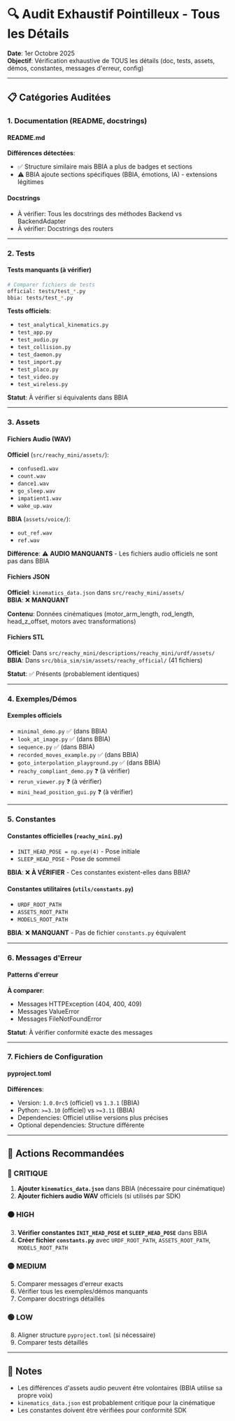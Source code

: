 # 🔍 Audit Exhaustif Pointilleux - Tous les Détails

**Date**: 1er Octobre 2025  
**Objectif**: Vérification exhaustive de TOUS les détails (doc, tests, assets, démos, constantes, messages d'erreur, config)

---

## 📋 Catégories Auditées

### 1. Documentation (README, docstrings)

#### README.md
**Différences détectées**:
- ✅ Structure similaire mais BBIA a plus de badges et sections
- ⚠️ BBIA ajoute sections spécifiques (BBIA, émotions, IA) - extensions légitimes

#### Docstrings
- À vérifier: Tous les docstrings des méthodes Backend vs BackendAdapter
- À vérifier: Docstrings des routers

---

### 2. Tests

#### Tests manquants (à vérifier)
```bash
# Comparer fichiers de tests
official: tests/test_*.py
bbia: tests/test_*.py
```

**Tests officiels**:
- `test_analytical_kinematics.py`
- `test_app.py`
- `test_audio.py`
- `test_collision.py`
- `test_daemon.py`
- `test_import.py`
- `test_placo.py`
- `test_video.py`
- `test_wireless.py`

**Statut**: À vérifier si équivalents dans BBIA

---

### 3. Assets

#### Fichiers Audio (WAV)
**Officiel** (`src/reachy_mini/assets/`):
- `confused1.wav`
- `count.wav`
- `dance1.wav`
- `go_sleep.wav`
- `impatient1.wav`
- `wake_up.wav`

**BBIA** (`assets/voice/`):
- `out_ref.wav`
- `ref.wav`

**Différence**: ⚠️ **AUDIO MANQUANTS** - Les fichiers audio officiels ne sont pas dans BBIA

#### Fichiers JSON
**Officiel**: `kinematics_data.json` dans `src/reachy_mini/assets/`  
**BBIA**: ❌ **MANQUANT**

**Contenu**: Données cinématiques (motor_arm_length, rod_length, head_z_offset, motors avec transformations)

#### Fichiers STL
**Officiel**: Dans `src/reachy_mini/descriptions/reachy_mini/urdf/assets/`  
**BBIA**: Dans `src/bbia_sim/sim/assets/reachy_official/` (41 fichiers)

**Statut**: ✅ Présents (probablement identiques)

---

### 4. Exemples/Démos

#### Exemples officiels
- `minimal_demo.py` ✅ (dans BBIA)
- `look_at_image.py` ✅ (dans BBIA)
- `sequence.py` ✅ (dans BBIA)
- `recorded_moves_example.py` ✅ (dans BBIA)
- `goto_interpolation_playground.py` ✅ (dans BBIA)
- `reachy_compliant_demo.py` ❓ (à vérifier)
- `rerun_viewer.py` ❓ (à vérifier)
- `mini_head_position_gui.py` ❓ (à vérifier)

---

### 5. Constantes

#### Constantes officielles (`reachy_mini.py`)
- `INIT_HEAD_POSE = np.eye(4)` - Pose initiale
- `SLEEP_HEAD_POSE` - Pose de sommeil

**BBIA**: ❌ **À VÉRIFIER** - Ces constantes existent-elles dans BBIA?

#### Constantes utilitaires (`utils/constants.py`)
- `URDF_ROOT_PATH`
- `ASSETS_ROOT_PATH`
- `MODELS_ROOT_PATH`

**BBIA**: ❌ **MANQUANT** - Pas de fichier `constants.py` équivalent

---

### 6. Messages d'Erreur

#### Patterns d'erreur
**À comparer**:
- Messages HTTPException (404, 400, 409)
- Messages ValueError
- Messages FileNotFoundError

**Statut**: À vérifier conformité exacte des messages

---

### 7. Fichiers de Configuration

#### pyproject.toml
**Différences**:
- Version: `1.0.0rc5` (officiel) vs `1.3.1` (BBIA)
- Python: `>=3.10` (officiel) vs `>=3.11` (BBIA)
- Dependencies: Officiel utilise versions plus précises
- Optional dependencies: Structure différente

---

## 🎯 Actions Recommandées

### 🔴 CRITIQUE
1. **Ajouter `kinematics_data.json`** dans BBIA (nécessaire pour cinématique)
2. **Ajouter fichiers audio WAV** officiels (si utilisés par SDK)

### 🟠 HIGH
3. **Vérifier constantes `INIT_HEAD_POSE` et `SLEEP_HEAD_POSE`** dans BBIA
4. **Créer fichier `constants.py`** avec `URDF_ROOT_PATH`, `ASSETS_ROOT_PATH`, `MODELS_ROOT_PATH`

### 🟡 MEDIUM
5. Comparer messages d'erreur exacts
6. Vérifier tous les exemples/démos manquants
7. Comparer docstrings détaillés

### 🟢 LOW
8. Aligner structure `pyproject.toml` (si nécessaire)
9. Comparer tests détaillés

---

## 📝 Notes

- Les différences d'assets audio peuvent être volontaires (BBIA utilise sa propre voix)
- `kinematics_data.json` est probablement critique pour la cinématique
- Les constantes doivent être vérifiées pour conformité SDK


